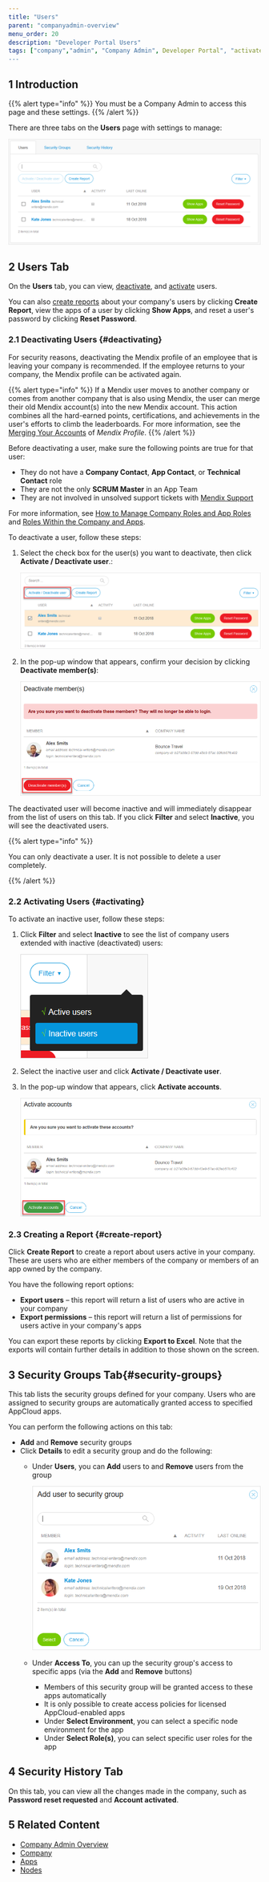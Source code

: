 ```yaml
---
title: "Users"
parent: "companyadmin-overview"
menu_order: 20
description: "Developer Portal Users"
tags: ["company","admin", "Company Admin", Developer Portal", "activate", "deactivate", "user"]
---
```


## 1 Introduction

{{% alert type="info" %}}
You must be a Company Admin to access this page and these settings.
{{% /alert %}}

There are three tabs on the **Users** page with settings to manage:

![](attachments/companyadmin/user-settings.png)

## 2 Users Tab

On the **Users** tab, you can view, [deactivate](#deactivating), and [activate](#activating) users. 

You can also [create reports](#create-report) about your company's users by clicking **Create Report**, view the apps of a user by clicking **Show Apps**, and reset a user's password by clicking **Reset Password**.

### 2.1 Deactivating Users {#deactivating}

For security reasons, deactivating the Mendix profile of an employee that is leaving your company is recommended. If the employee returns to your company, the Mendix profile can be activated again. 

{{% alert type="info" %}}
If a Mendix user moves to another company or comes from another company that is also using Mendix, the user can merge their old Mendix account(s) into the new Mendix account. This action combines all the hard-earned points, certifications, and achievements in the user's efforts to climb the leaderboards. For more information, see the [Merging Your Accounts](../mendix-profile/index#merging) of *Mendix Profile*.
{{% /alert %}}

Before deactivating a user, make sure the following points are true for that user:

* They do not have a **Company Contact**, **App Contact**, or **Technical Contact** role
* They are not the only **SCRUM Master** in an App Team
* They are not involved in unsolved support tickets with [Mendix Support](https://support.mendix.com)

For more information, see [How to Manage Company Roles and App Roles](/developerportal/howto/change-roles) and [Roles Within the Company and Apps](/developerportal/general/company-app-roles).

To deactivate a user, follow these steps:

1.  Select the check box for the user(s) you want to deactivate, then click **Activate / Deactivate user**.:

	![](attachments/companyadmin/deactivate-select.png)

2.  In the pop-up window that appears, confirm your decision by clicking **Deactivate member(s)**:

	![](attachments/companyadmin/deactivate-confirm.png)

The deactivated user will become inactive and will immediately disappear from the list of users on this tab. If you click **Filter** and select **Inactive**, you will see the deactivated users.

{{% alert type="info" %}}

You can only deactivate a user. It is not possible to delete a user completely.

{{% /alert %}}

### 2.2 Activating Users {#activating}

To activate an inactive user, follow these steps:

1.  Click **Filter** and select **Inactive** to see the list of company users extended with inactive (deactivated) users:

	![](attachments/companyadmin/deactivate-filter2.png)

2. Select the inactive user and click **Activate / Deactivate user**.
3. In the pop-up window that appears, click **Activate accounts**.         

    ![](attachments/companyadmin/activate.png) 

### 2.3 Creating a Report {#create-report}

Click **Create Report** to create a report about users active in your company. These are users who are either members of the company or members of an app owned by the company.

You have the following report options:

* **Export users** – this report will return a list of users who are active in your company
* **Export permissions** – this report will return a list of permissions for users active in your company's apps

You can export these reports by clicking **Export to Excel**. Note that the exports will contain further details in addition to those shown on the screen.

## 3 Security Groups Tab{#security-groups}

This tab lists the security groups defined for your company. Users who are assigned to security groups are automatically granted access to specified AppCloud apps.

You can perform the following actions on this tab:

* **Add** and **Remove** security groups
* Click **Details** to edit a security group and do the following:
    * Under **Users**, you can **Add** users to and **Remove** users from the group

      ![](attachments/companyadmin/add-user.png)

    * Under **Access To**, you can up the security group's access to specific apps (via the **Add** and **Remove** buttons) 
        * Members of this security group will be granted access to these apps automatically
        * It is only possible to create access policies for licensed AppCloud-enabled apps
        * Under **Select Environment**, you can select a specific node environment for the app
        * Under **Select Role(s)**, you can select specific user roles for the app

## 4 Security History Tab

On this tab, you can view all the changes made in the company, such as **Password reset requested** and **Account activated**.

## 5 Related Content

* [Company Admin Overview](companyadmin-overview)
* [Company](company)
* [Apps](apps)
* [Nodes](nodes)
